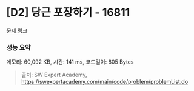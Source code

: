 # [D2] 당근 포장하기 - 16811 

[문제 링크](https://swexpertacademy.com/main/code/problem/problemDetail.do?contestProbId=AYamNLoKGSgDFAVx) 

### 성능 요약

메모리: 60,092 KB, 시간: 141 ms, 코드길이: 805 Bytes



> 출처: SW Expert Academy, https://swexpertacademy.com/main/code/problem/problemList.do